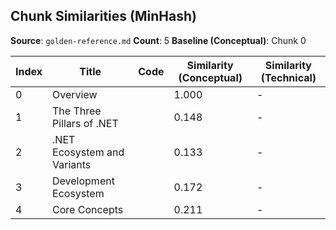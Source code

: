 ## Chunk Similarities (MinHash)

**Source**: `golden-reference.md`
**Count**: 5
**Baseline (Conceptual)**: Chunk 0

| Index | Title | Code | Similarity (Conceptual) | Similarity (Technical) |
|-------|-------|------|-------------------------|------------------------|
| 0 | Overview |  | 1.000 | - |
| 1 | The Three Pillars of .NET |  | 0.148 | - |
| 2 | .NET Ecosystem and Variants |  | 0.133 | - |
| 3 | Development Ecosystem |  | 0.172 | - |
| 4 | Core Concepts |  | 0.211 | - |

